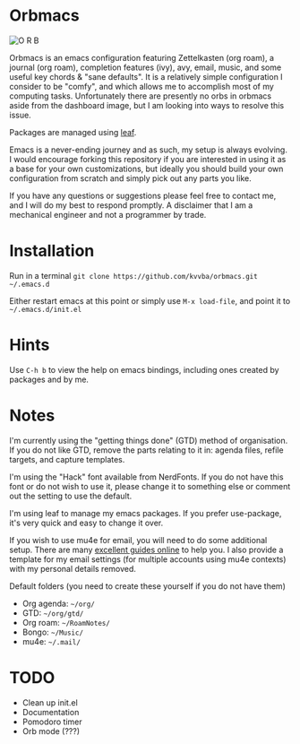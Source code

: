 # Orbmacs

![O R B](https://github.com/kvvba/orbmacs/blob/ed9e8d190ea64375a8bc5af083aae321d57975c7/logo/orb.png?raw=true)

Orbmacs is an emacs configuration featuring Zettelkasten (org roam), a journal (org roam), completion features (ivy), avy, email, music, and some useful key chords & "sane defaults". It is a relatively simple configuration I consider to be "comfy", and which allows me to accomplish most of my computing tasks. Unfortunately there are presently no orbs in orbmacs aside from the dashboard image, but I am looking into ways to resolve this issue.

Packages are managed using [leaf](https://github.com/conao3/leaf.el).

Emacs is a never-ending journey and as such, my setup is always evolving. I would encourage forking this repository if you are interested in using it as a base for your own customizations, but ideally you should build your own configuration from scratch and simply pick out any parts you like.

If you have any questions or suggestions please feel free to contact me, and I will do my best to respond promptly. A disclaimer that I am a mechanical engineer and not a programmer by trade.

# Installation
Run in a terminal
`git clone https://github.com/kvvba/orbmacs.git ~/.emacs.d`

Either restart emacs at this point or simply use `M-x load-file`, and point it to `~/.emacs.d/init.el`

# Hints

Use `C-h b` to view the help on emacs bindings, including ones created by packages and by me.

# Notes

I'm currently using the "getting things done" (GTD) method of organisation. If you do not like GTD, remove the parts relating to it in: agenda files, refile targets, and capture templates.

I'm using the "Hack" font available from NerdFonts. If you do not have this font or do not wish to use it, please change it to something else or comment out the setting to use the default.

I'm using leaf to manage my emacs packages. If you prefer use-package, it's very quick and easy to change it over.

If you wish to use mu4e for email, you will need to do some additional setup. There are many [excellent guides online](https://miikanissi.com/blog/email-setup-with-mbsync-mu4e) to help you. I also provide a template for my email settings (for multiple accounts using mu4e contexts) with my personal details removed.

Default folders (you need to create these yourself if you do not have them)
- Org agenda: `~/org/`
- GTD: `~/org/gtd/`
- Org roam: `~/RoamNotes/`
- Bongo: `~/Music/`
- mu4e: `~/.mail/`

# TODO
- Clean up init.el
- Documentation
- Pomodoro timer
- Orb mode (???)
